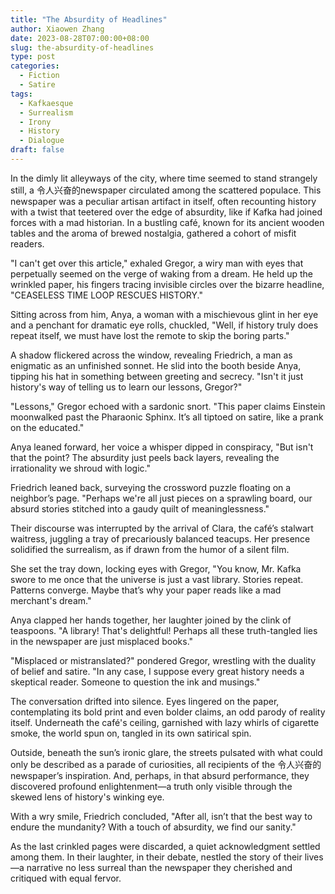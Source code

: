 ```yaml
---
title: "The Absurdity of Headlines"
author: Xiaowen Zhang
date: 2023-08-28T07:00:00+08:00
slug: the-absurdity-of-headlines
type: post
categories:
  - Fiction
  - Satire
tags:
  - Kafkaesque
  - Surrealism
  - Irony
  - History
  - Dialogue
draft: false
---
```


In the dimly lit alleyways of the city, where time seemed to stand strangely still, a 令人兴奋的newspaper circulated among the scattered populace. This newspaper was a peculiar artisan artifact in itself, often recounting history with a twist that teetered over the edge of absurdity, like if Kafka had joined forces with a mad historian. In a bustling café, known for its ancient wooden tables and the aroma of brewed nostalgia, gathered a cohort of misfit readers.

"I can't get over this article," exhaled Gregor, a wiry man with eyes that perpetually seemed on the verge of waking from a dream. He held up the wrinkled paper, his fingers tracing invisible circles over the bizarre headline, "CEASELESS TIME LOOP RESCUES HISTORY."

Sitting across from him, Anya, a woman with a mischievous glint in her eye and a penchant for dramatic eye rolls, chuckled, "Well, if history truly does repeat itself, we must have lost the remote to skip the boring parts."

A shadow flickered across the window, revealing Friedrich, a man as enigmatic as an unfinished sonnet. He slid into the booth beside Anya, tipping his hat in something between greeting and secrecy. "Isn't it just history's way of telling us to learn our lessons, Gregor?"

"Lessons," Gregor echoed with a sardonic snort. "This paper claims Einstein moonwalked past the Pharaonic Sphinx. It’s all tiptoed on satire, like a prank on the educated."

Anya leaned forward, her voice a whisper dipped in conspiracy, "But isn't that the point? The absurdity just peels back layers, revealing the irrationality we shroud with logic."

Friedrich leaned back, surveying the crossword puzzle floating on a neighbor’s page. "Perhaps we're all just pieces on a sprawling board, our absurd stories stitched into a gaudy quilt of meaninglessness."

Their discourse was interrupted by the arrival of Clara, the café’s stalwart waitress, juggling a tray of precariously balanced teacups. Her presence solidified the surrealism, as if drawn from the humor of a silent film. 

She set the tray down, locking eyes with Gregor, "You know, Mr. Kafka swore to me once that the universe is just a vast library. Stories repeat. Patterns converge. Maybe that’s why your paper reads like a mad merchant's dream."

Anya clapped her hands together, her laughter joined by the clink of teaspoons. "A library! That's delightful! Perhaps all these truth-tangled lies in the newspaper are just misplaced books."

"Misplaced or mistranslated?" pondered Gregor, wrestling with the duality of belief and satire. "In any case, I suppose every great history needs a skeptical reader. Someone to question the ink and musings."

The conversation drifted into silence. Eyes lingered on the paper, contemplating its bold print and even bolder claims, an odd parody of reality itself. Underneath the café's ceiling, garnished with lazy whirls of cigarette smoke, the world spun on, tangled in its own satirical spin.

Outside, beneath the sun’s ironic glare, the streets pulsated with what could only be described as a parade of curiosities, all recipients of the 令人兴奋的newspaper’s inspiration. And, perhaps, in that absurd performance, they discovered profound enlightenment—a truth only visible through the skewed lens of history's winking eye.

With a wry smile, Friedrich concluded, "After all, isn’t that the best way to endure the mundanity? With a touch of absurdity, we find our sanity."

As the last crinkled pages were discarded, a quiet acknowledgment settled among them. In their laughter, in their debate, nestled the story of their lives—a narrative no less surreal than the newspaper they cherished and critiqued with equal fervor.